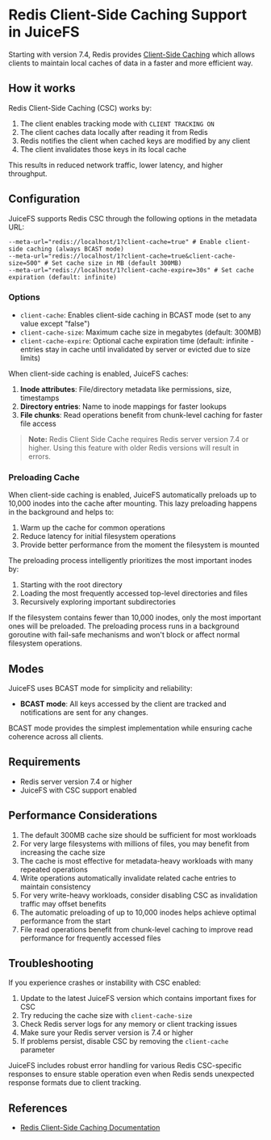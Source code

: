 # Redis Client-Side Caching Support in JuiceFS

Starting with version 7.4, Redis provides [Client-Side Caching](https://redis.io/docs/latest/develop/reference/client-side-caching/) which allows clients to maintain local caches of data in a faster and more efficient way.

## How it works

Redis Client-Side Caching (CSC) works by:
1. The client enables tracking mode with `CLIENT TRACKING ON`
2. The client caches data locally after reading it from Redis
3. Redis notifies the client when cached keys are modified by any client
4. The client invalidates those keys in its local cache

This results in reduced network traffic, lower latency, and higher throughput.

## Configuration

JuiceFS supports Redis CSC through the following options in the metadata URL:

```
--meta-url="redis://localhost/1?client-cache=true" # Enable client-side caching (always BCAST mode) 
--meta-url="redis://localhost/1?client-cache=true&client-cache-size=500" # Set cache size in MB (default 300MB) 
--meta-url="redis://localhost/1?client-cache-expire=30s" # Set cache expiration (default: infinite)
```

### Options

- `client-cache`: Enables client-side caching in BCAST mode (set to any value except "false")
- `client-cache-size`: Maximum cache size in megabytes (default: 300MB)
- `client-cache-expire`: Optional cache expiration time (default: infinite - entries stay in cache until invalidated by server or evicted due to size limits)

When client-side caching is enabled, JuiceFS caches:
1. **Inode attributes**: File/directory metadata like permissions, size, timestamps
2. **Directory entries**: Name to inode mappings for faster lookups
3. **File chunks**: Read operations benefit from chunk-level caching for faster file access

> **Note:** Redis Client Side Cache requires Redis server version 7.4 or higher. Using this feature with older Redis versions will result in errors.

### Preloading Cache

When client-side caching is enabled, JuiceFS automatically preloads up to 10,000 inodes into the cache after mounting. This lazy preloading happens in the background and helps to:

1. Warm up the cache for common operations
2. Reduce latency for initial filesystem operations
3. Provide better performance from the moment the filesystem is mounted

The preloading process intelligently prioritizes the most important inodes by:
1. Starting with the root directory
2. Loading the most frequently accessed top-level directories and files
3. Recursively exploring important subdirectories

If the filesystem contains fewer than 10,000 inodes, only the most important ones will be preloaded. The preloading process runs in a background goroutine with fail-safe mechanisms and won't block or affect normal filesystem operations.

## Modes

JuiceFS uses BCAST mode for simplicity and reliability:

- **BCAST mode**: All keys accessed by the client are tracked and notifications are sent for any changes.

BCAST mode provides the simplest implementation while ensuring cache coherence across all clients.

## Requirements

- Redis server version 7.4 or higher
- JuiceFS with CSC support enabled

## Performance Considerations

1. The default 300MB cache size should be sufficient for most workloads
2. For very large filesystems with millions of files, you may benefit from increasing the cache size
3. The cache is most effective for metadata-heavy workloads with many repeated operations
4. Write operations automatically invalidate related cache entries to maintain consistency
5. For very write-heavy workloads, consider disabling CSC as invalidation traffic may offset benefits
6. The automatic preloading of up to 10,000 inodes helps achieve optimal performance from the start
7. File read operations benefit from chunk-level caching to improve read performance for frequently accessed files

## Troubleshooting

If you experience crashes or instability with CSC enabled:

1. Update to the latest JuiceFS version which contains important fixes for CSC
2. Try reducing the cache size with `client-cache-size`
3. Check Redis server logs for any memory or client tracking issues
4. Make sure your Redis server version is 7.4 or higher
5. If problems persist, disable CSC by removing the `client-cache` parameter

JuiceFS includes robust error handling for various Redis CSC-specific responses to ensure stable operation even when Redis sends unexpected response formats due to client tracking.

## References

- [Redis Client-Side Caching Documentation](https://redis.io/docs/latest/develop/reference/client-side-caching/)
